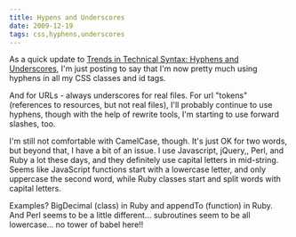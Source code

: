 ```yaml
---
title: Hypens and Underscores
date: 2009-12-19
tags: css,hyphens,underscores
---
```

As a quick update to [Trends in Technical Syntax: Hyphens and Underscores](http://www.docunext.com/2009/07/trends-in-technical-syntax-hyphens-and-underscores.html), I'm just posting to say that I'm now pretty much using hyphens in all my CSS classes and id tags.

And for URLs - always underscores for real files. For url "tokens" (references to resources, but not real files), I'll probably continue to use hyphens, though with the help of rewrite tools, I'm starting to use forward slashes, too.

I'm still not comfortable with CamelCase, though. It's just OK for two words, but beyond that, I have a bit of an issue. I use Javascript, jQuery,, Perl, and Ruby a lot these days, and they definitely use capital letters in mid-string. Seems like JavaScript functions start with a lowercase letter, and only uppercase the second word, while Ruby classes start and split words with capital letters.

Examples? BigDecimal (class) in Ruby and appendTo (function) in Ruby. And Perl seems to be a little different... subroutines seem to be all lowercase... no tower of babel here!!

